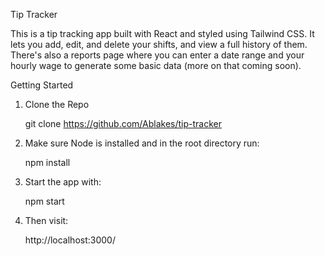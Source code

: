 Tip Tracker

This is a tip tracking app built with React and styled using Tailwind CSS. It lets you add, edit, and delete your shifts, and view a full history of them. There's also a reports page where you can enter a date range and your hourly wage to generate some basic data (more on that coming soon). 

Getting Started

1. Clone the Repo

    git clone https://github.com/Ablakes/tip-tracker

2. Make sure Node is installed and in the root directory run:

    npm install

3. Start the app with:

    npm start

4. Then visit:

    http://localhost:3000/